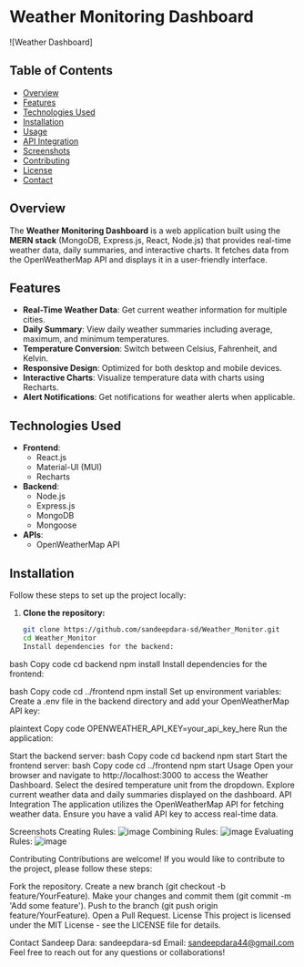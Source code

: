 # Weather Monitoring Dashboard

![Weather Dashboard]

## Table of Contents

- [Overview](#overview)
- [Features](#features)
- [Technologies Used](#technologies-used)
- [Installation](#installation)
- [Usage](#usage)
- [API Integration](#api-integration)
- [Screenshots](#screenshots)
- [Contributing](#contributing)
- [License](#license)
- [Contact](#contact)

## Overview

The **Weather Monitoring Dashboard** is a web application built using the **MERN stack** (MongoDB, Express.js, React, Node.js) that provides real-time weather data, daily summaries, and interactive charts. It fetches data from the OpenWeatherMap API and displays it in a user-friendly interface.

## Features

- **Real-Time Weather Data**: Get current weather information for multiple cities.
- **Daily Summary**: View daily weather summaries including average, maximum, and minimum temperatures.
- **Temperature Conversion**: Switch between Celsius, Fahrenheit, and Kelvin.
- **Responsive Design**: Optimized for both desktop and mobile devices.
- **Interactive Charts**: Visualize temperature data with charts using Recharts.
- **Alert Notifications**: Get notifications for weather alerts when applicable.

## Technologies Used

- **Frontend**: 
  - React.js
  - Material-UI (MUI)
  - Recharts
- **Backend**: 
  - Node.js
  - Express.js
  - MongoDB
  - Mongoose
- **APIs**: 
  - OpenWeatherMap API

## Installation

Follow these steps to set up the project locally:

1. **Clone the repository:**
   ```bash
   git clone https://github.com/sandeepdara-sd/Weather_Monitor.git
   cd Weather_Monitor
   Install dependencies for the backend:

bash
Copy code
cd backend
npm install
Install dependencies for the frontend:

bash
Copy code
cd ../frontend
npm install
Set up environment variables: Create a .env file in the backend directory and add your OpenWeatherMap API key:

plaintext
Copy code
OPENWEATHER_API_KEY=your_api_key_here
Run the application:

Start the backend server:
bash
Copy code
cd backend
npm start
Start the frontend server:
bash
Copy code
cd ../frontend
npm start
Usage
Open your browser and navigate to http://localhost:3000 to access the Weather Dashboard.
Select the desired temperature unit from the dropdown.
Explore current weather data and daily summaries displayed on the dashboard.
API Integration
The application utilizes the OpenWeatherMap API for fetching weather data. Ensure you have a valid API key to access real-time data.

Screenshots
Creating Rules:
![image](https://github.com/user-attachments/assets/8ee0a0ed-2336-45c9-bbf6-0a314e3ef801)
Combining Rules:
![image](https://github.com/user-attachments/assets/f0bbc390-3b62-4d00-9755-1d28f814a4a5)
Evaluating Rules:
![image](https://github.com/user-attachments/assets/e612606b-ad12-4aa5-b5ae-ed3f6f54f3aa)



Contributing
Contributions are welcome! If you would like to contribute to the project, please follow these steps:

Fork the repository.
Create a new branch (git checkout -b feature/YourFeature).
Make your changes and commit them (git commit -m 'Add some feature').
Push to the branch (git push origin feature/YourFeature).
Open a Pull Request.
License
This project is licensed under the MIT License - see the LICENSE file for details.

Contact
Sandeep Dara: sandeepdara-sd
Email: sandeepdara44@gmail.com
Feel free to reach out for any questions or collaborations!


